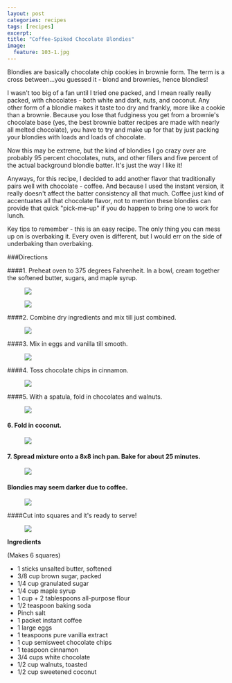 ```yaml
---
layout: post
categories: recipes
tags: [recipes]
excerpt: 
title: "Coffee-Spiked Chocolate Blondies"
image:
  feature: 103-1.jpg
---
```


Blondies are basically chocolate chip cookies in brownie form. The term is a cross between...you guessed it - blond and brownies, hence blondies!  

I wasn't too big of a fan until I tried one packed, and I mean really really packed, with chocolates - both white and dark, nuts, and coconut.  Any other form of a blondie makes it taste too dry and frankly, more like a cookie than a brownie.  Because you lose that fudginess you get from a brownie's chocolate base (yes, the best brownie batter recipes are made with nearly all melted chocolate), you have to try and make up for that by just packing your blondies with loads and loads of chocolate.  

Now this may be extreme, but the kind of blondies I go crazy over are probably 95 percent chocolates, nuts, and other fillers and five percent of the actual background blondie batter.  It's just the way I like it!  

Anyways, for this recipe, I decided to add another flavor that traditionally pairs well with chocolate - coffee.  And because I used the instant version, it really doesn't affect the batter consistency all that much.  Coffee just kind of accentuates all that chocolate flavor, not to mention these blondies can provide that quick "pick-me-up" if you do happen to bring one to work for lunch.

Key tips to remember - this is an easy recipe.  The only thing you can mess up on is overbaking it.  Every oven is different, but I would err on the side of underbaking than overbaking.


###Directions

####1. Preheat oven to 375 degrees Fahrenheit.  In a bowl, cream together the softened butter, sugars, and maple syrup.
<figure> <img src='/images/103-2.jpg'> </figure>

<figure> <img src='/images/103-3.jpg'> </figure>

####2. Combine dry ingredients and mix till just combined.
<figure> <img src='/images/103-4.jpg'> </figure>

####3. Mix in eggs and vanilla till smooth.

<figure> <img src='/images/103-5.jpg'> </figure>

####4. Toss chocolate chips in cinnamon.
<figure> <img src='/images/103-6.jpg'> </figure>

####5. With a spatula, fold in chocolates and walnuts.
<figure> <img src='/images/103-7.jpg'> </figure>

#### 6. Fold in coconut.

<figure> <img src='/images/103-8.jpg'> </figure>

#### 7. Spread mixture onto a 8x8 inch pan.  Bake for about 25 minutes.
<figure> <img src='/images/103-9.jpg'> </figure>

#### Blondies may seem darker due to coffee.
<figure> <img src='/images/103-10.jpg'> </figure>

####Cut into squares and it's ready to serve!
<figure> <img src='/images/103-11.jpg'> </figure>






<section class='recipe'>
<p><strong>Ingredients</strong></p>

<p>(Makes 6 squares)</p>

<ul><li>1 sticks unsalted butter, softened</li><li>3/8 cup brown sugar, packed</li><li>1/4 cup granulated sugar</li><li>1/4 cup maple syrup</li><li>1 cup + 2 tablespoons all-purpose flour</li><li>1/2 teaspoon baking soda</li><li>Pinch salt</li><li>1 packet instant coffee</li><li>1 large eggs</li><li>1 teaspoons pure vanilla extract</li><li>1 cup semisweet chocolate chips</li><li>1 teaspoon cinnamon</li><li>3/4 cups white chocolate</li><li>1/2 cup walnuts, toasted</li><li>1/2 cup sweetened coconut</li></ul></section>